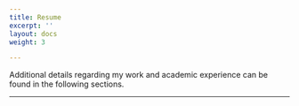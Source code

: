 ```yaml
---
title: Resume
excerpt: ''
layout: docs
weight: 3

---
```

Additional details regarding my work and academic experience can be found in the following sections.

***